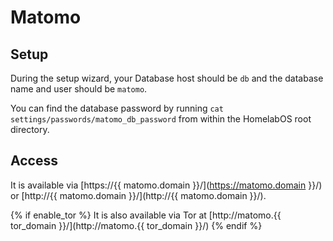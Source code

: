 # Matomo

## Setup

During the setup wizard, your Database host should be `db` and the database name and user should be `matomo`.

You can find the database password by running `cat settings/passwords/matomo_db_password` from within the HomelabOS root directory.

## Access

It is available via [https://{{ matomo.domain }}/](https://matomo.domain }}/) or [http://{{ matomo.domain }}/](http://{{ matomo.domain }}/).

{% if enable_tor %}
It is also available via Tor at [http://matomo.{{ tor_domain }}/](http://matomo.{{ tor_domain }}/)
{% endif %}
